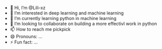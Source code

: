- 👋 Hi, I’m @Lili-xz
- 👀 I’m interested in deep learning and machine learning
- 🌱 I’m currently learning python in machine learning
- 💞️ I’m looking to collaborate on building a more effectivl work in python
- 📫 How to reach me pickpick
- 😄 Pronouns: ...
- ⚡ Fun fact: ...

<!---
Lili-xz/Lili-xz is a ✨ special ✨ repository because its `README.md` (this file) appears on your GitHub profile.
You can click the Preview link to take a look at your changes.
--->
